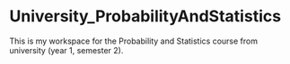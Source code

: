 # University_ProbabilityAndStatistics
This is my workspace for the Probability and Statistics course from university (year 1, semester 2).
